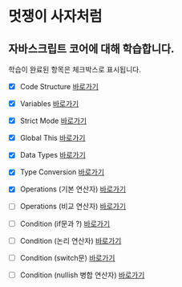 # 멋쟁이 사자처럼
## 자바스크립트 코어에 대해 학습합니다.

학습이 완료된 항목은 체크박스로 표시됩니다.

 - [x] Code Structure [바로가기](https://github.com/simseonbeom/core-javascript/blob/01.core/client/chapter/core/01.codeStructure.js)
 - [x] Variables [바로가기](https://github.com/simseonbeom/core-javascript/blob/01.core/client/chapter/core/02.variables.js)
 - [x] Strict Mode [바로가기](https://github.com/simseonbeom/core-javascript/blob/01.core/client/chapter/core/03.strictMode.js)
 - [x] Global This [바로가기](https://github.com/simseonbeom/core-javascript/blob/01.core/client/chapter/core/04.globalThis.js)
 - [x] Data Types [바로가기](https://github.com/simseonbeom/core-javascript/blob/01.core/client/chapter/core/05.dataType.js)
 - [x] Type Conversion [바로가기](https://github.com/simseonbeom/core-javascript/blob/01.core/client/chapter/core/06.typeConversion.js)
 - [x] Operations (기본 연산자) [바로가기](https://github.com/simseonbeom/core-javascript/blob/01.core/client/chapter/core/07-1.operation.js)
 - [ ] Operations (비교 연산자) [바로가기](https://github.com/simseonbeom/core-javascript/blob/01.core/client/chapter/core/07-2.operation.js)
 - [ ] Condition (if문과 ?) [바로가기](https://github.com/simseonbeom/core-javascript/blob/01.core/client/chapter/core/08-1.condition.js)
 - [ ] Condition (논리 연산자) [바로가기](https://github.com/simseonbeom/core-javascript/blob/01.core/client/chapter/core/08-2.condition.js)
 - [ ] Condition (switch문) [바로가기](https://github.com/simseonbeom/core-javascript/blob/01.core/client/chapter/core/08-3.condition.js)
 - [ ] Condition (nullish 병합 연산자) [바로가기](https://github.com/simseonbeom/core-javascript/blob/01.core/client/chapter/core/08-4.condition.js)


